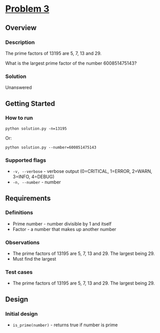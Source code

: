 # [Problem 3](http://projecteuler.net/index.php?section=problems&id=3)

## Overview

### Description

The prime factors of 13195 are 5, 7, 13 and 29.

What is the largest prime factor of the number 600851475143?

### Solution

Unanswered

## Getting Started

### How to run

    python solution.py -n=13195

Or:

    python solution.py --number=600851475143

### Supported flags

* `-v, --verbose` - verbose output (0=CRITICAL, 1=ERROR, 2=WARN, 3=INFO, 4=DEBUG)
* `-n, --number` - number

## Requirements

### Definitions

* Prime number - number divisible by 1 and itself
* Factor - a number that makes up another number

### Observations

* The prime factors of 13195 are 5, 7, 13 and 29. The largest being 29.
* Must find the largest

### Test cases

* The prime factors of 13195 are 5, 7, 13 and 29. The largest being 29.

## Design

### Initial design

* `is_prime(number)` - returns true if number is prime